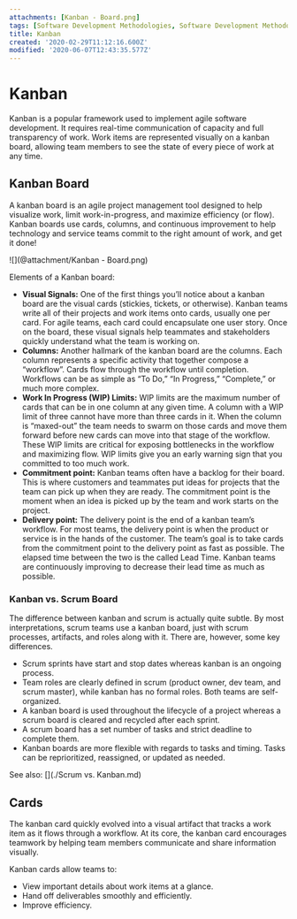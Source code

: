 ```yaml
---
attachments: [Kanban - Board.png]
tags: [Software Development Methodologies, Software Development Methodologies - Agile]
title: Kanban
created: '2020-02-29T11:12:16.600Z'
modified: '2020-06-07T12:43:35.577Z'
---
```


# Kanban

Kanban is a popular framework used to implement agile software development. It requires real-time communication of capacity and full transparency of work. Work items are represented visually on a kanban board, allowing team members to see the state of every piece of work at any time.

## Kanban Board

A kanban board is an agile project management tool designed to help visualize work, limit work-in-progress, and maximize efficiency (or flow). Kanban boards use cards, columns, and continuous improvement to help technology and service teams commit to the right amount of work, and get it done!

![](@attachment/Kanban - Board.png)

Elements of a Kanban board:

- **Visual Signals:** One of the first things you’ll notice about a kanban board are the visual cards (stickies, tickets, or otherwise). Kanban teams write all of their projects and work items onto cards, usually one per card. For agile teams, each card could encapsulate one user story. Once on the board, these visual signals help teammates and stakeholders quickly understand what the team is working on.
- **Columns:** Another hallmark of the kanban board are the columns. Each column represents a specific activity that together compose a “workflow”. Cards flow through the workflow until completion. Workflows can be as simple as “To Do,” “In Progress,” “Complete,” or much more complex.
- **Work In Progress (WIP) Limits:** WIP limits are the maximum number of cards that can be in one column at any given time. A column with a WIP limit of three cannot have more than three cards in it. When the column is “maxed-out” the team needs to swarm on those cards and move them forward before new cards can move into that stage of the workflow. These WIP limits are critical for exposing bottlenecks in the workflow and maximizing flow. WIP limits give you an early warning sign that you committed to too much work.
- **Commitment point:** Kanban teams often have a backlog for their board. This is where customers and teammates put ideas for projects that the team can pick up when they are ready. The commitment point is the moment when an idea is picked up by the team and work starts on the project.
- **Delivery point:** The delivery point is the end of a kanban team’s workflow. For most teams, the delivery point is when the product or service is in the hands of the customer. The team’s goal is to take cards from the commitment point to the delivery point as fast as possible. The elapsed time between the two is the called Lead Time. Kanban teams are continuously improving to decrease their lead time as much as possible.

###  Kanban vs. Scrum Board

The difference between kanban and scrum is actually quite subtle. By most interpretations, scrum teams use a kanban board, just with scrum processes, artifacts, and roles along with it. There are, however, some key differences.

- Scrum sprints have start and stop dates whereas kanban is an ongoing process.
- Team roles are clearly defined in scrum (product owner, dev team, and scrum master), while kanban has no formal roles. Both teams are self-organized.
- A kanban board is used throughout the lifecycle of a project whereas a scrum board is cleared and recycled after each sprint.  
- A scrum board has a set number of tasks and strict deadline to complete them.
- Kanban boards are more flexible with regards to tasks and timing. Tasks can be reprioritized, reassigned, or updated as needed.

See also: [](./Scrum vs. Kanban.md)

## Cards

The kanban card quickly evolved into a visual artifact that tracks a work item as it flows through a workflow. At its core, the kanban card encourages teamwork by helping team members communicate and share information visually.

Kanban cards allow teams to:

- View important details about work items at a glance.
- Hand off deliverables smoothly and efficiently.
- Improve efficiency.
